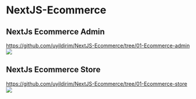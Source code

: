 # NextJS-Ecommerce

## NextJs Ecommerce Admin 
https://github.com/uyildirim/NextJS-Ecommerce/tree/01-Ecommerce-admin
![](https://res.cloudinary.com/nola-butler/image/upload/v1699817354/SCR-20231112-svgk_zlznyo.png)

## NextJs Ecommerce Store
https://github.com/uyildirim/NextJS-Ecommerce/tree/01-Ecommerce-store
![](https://res.cloudinary.com/nola-butler/image/upload/v1699817355/SCR-20231112-suqq_xmhbht.png)
